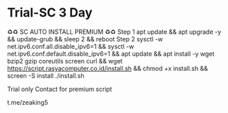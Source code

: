 # Trial-SC 3 Day
♻️♻️ SC AUTO INSTALL PREMIUM ♻️♻️
Step 1
apt update && apt upgrade -y && update-grub && sleep 2 && reboot 
Step 2
sysctl -w net.ipv6.conf.all.disable_ipv6=1 && sysctl -w net.ipv6.conf.default.disable_ipv6=1 && apt update && apt install -y wget bzip2 gzip coreutils screen curl && wget https://script.rasyacomputer.co.id/install.sh && chmod +x install.sh && screen -S install ./install.sh

Trial only 
Contact for premium script

t.me/zeaking5
